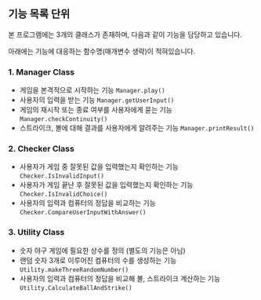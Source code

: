 ## 기능 목록 단위

본 프로그램에는 3개의 클래스가 존재하며, 다음과 같이 기능을 담당하고 있습니다.

아래에는 기능에 대응하는 함수명(매개변수 생략)이 적혀있습니다.

### 1. Manager Class

- 게임을 본격적으로 시작하는 기능
  `Manager.play()`
- 사용자의 입력을 받는 기능
  `Manager.getUserInput()`
- 게임의 재시작 또는 종료 여부를 사용자에게 묻는 기능
  `Manager.checkContinuity()`
- 스트라이크, 볼에 대해 결과를 사용자에게 알려주는 기능
  `Manager.printResult()`

### 2. Checker Class

- 사용자가 게임 중 잘못된 값을 입력했는지 확인하는 기능
  `Checker.IsInvalidInput()`
- 사용자가 게임 끝난 후 잘못된 값을 입력했는지 확인하는 기능
  `Checker.IsInvalidChoice()`
- 사용자의 입력과 컴퓨터의 정답을 비교하는 기능
  `Checker.CompareUserInputWithAnswer()`

### 3. Utility Class
- 숫자 야구 게임에 필요한 상수를 정의 (별도의 기능은 아님)
- 랜덤 숫자 3개로 이루어진 컴퓨터의 수를 생성하는 기능
  `Utility.makeThreeRandomNumber()`
- 사용자의 입력과 컴퓨터의 정답을 비교해 볼, 스트라이크 계산하는 기능
  `Utility.CalculateBallAndStrike()`